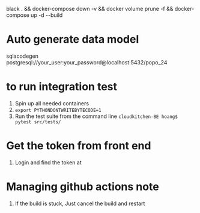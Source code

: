 black . && docker-compose down -v && docker volume prune -f  && docker-compose up -d --build

# Auto generate data model
sqlacodegen postgresql://your_user:your_password@localhost:5432/popo_24

# to run integration test
1. Spin up all needed containers
2. `export PYTHONDONTWRITEBYTECODE=1`
3. Run the test suite from the command line `cloudkitchen-BE hoang$ pytest src/tests/`

# Get the token from front end
1. Login and find the token at 


# Managing github actions note
1. If the build is stuck, Just  cancel the build and restart